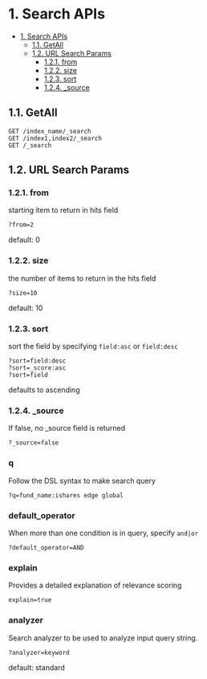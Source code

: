 # 1. Search APIs

<!-- TOC -->

- [1. Search APIs](#1-search-apis)
	- [1.1. GetAll](#11-getall)
	- [1.2. URL Search Params](#12-url-search-params)
		- [1.2.1. from](#121-from)
		- [1.2.2. size](#122-size)
		- [1.2.3. sort](#123-sort)
		- [1.2.4. _source](#124-_source)

<!-- /TOC -->

## 1.1. GetAll

```api
GET /index_name/_search
GET /index1,index2/_search
GET /_search
```

## 1.2. URL Search Params

### 1.2.1. from

starting item to return in hits field

```
?from=2
```

default: 0

### 1.2.2. size

the number of items to return in the hits field

```
?size=10
```

default: 10

### 1.2.3. sort

sort the field by specifying `field:asc` or `field:desc`
```
?sort=field:desc
?sort=_score:asc
?sort=field
```
defaults to ascending

### 1.2.4. _source
If false, no _source field is returned

```
?_source=false
```

### q 
Follow the DSL syntax to make search query
```
?q=fund_name:ishares edge global
```


### default_operator
When more than one condition is in query, specify `and|or`

```
?default_operator=AND
```

### explain
Provides a detailed explanation of relevance scoring

```
explain=true
```

### analyzer
Search analyzer to be used to analyze input query string.

```
?analyzer=keyword
```

default: standard